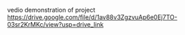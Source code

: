 vedio demonstration of project
https://drive.google.com/file/d/1av88v3ZgzvuAp6e0Ej7TO-03sr2KrMKc/view?usp=drive_link
